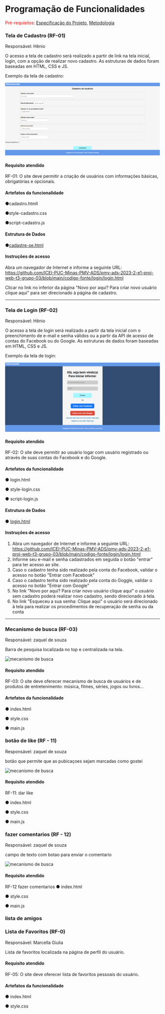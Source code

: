 # Programação de Funcionalidades

<span style="color:red">Pré-requisitos: <a href="https://github.com/ICEI-PUC-Minas-PMV-ADS/pmv-ads-2023-2-e1-proj-web-t3-grupo-03/blob/main/documentos/02-Especifica%C3%A7%C3%A3o%20do%20Projeto.md"> Especificação do Projeto</a></span>, <a href="https://github.com/ICEI-PUC-Minas-PMV-ADS/pmv-ads-2023-2-e1-proj-web-t3-grupo-03/blob/main/documentos/03-Metodologia.md"> Metodologia</a>


### Tela de Cadastro (RF-01)

Responsável: Hênio 

O acesso a tela de cadastro será realizado a partir de link na tela inicial, login, com a opção de realizar novo cadastro. As estruturas de dados foram baseadas em HTML, CSS e JS.

Exemplo da tela de cadastro: 


![Untitled Diagram-Page-1 drawio](https://github.com/heniofontes/wireframesHenio/blob/main/telaCadastroHTML.png)



#### Requisito atendido

RF-01: O site deve permitir a criação de usuários com informações básicas, obrigatórias e opcionais.


#### Artefatos da funcionalidade

●cadastro.htmll

●style-cadastro.css

●script-cadastro.js




#### Estrutura de Dados

●[cadastre-se.html](https://github.com/ICEI-PUC-Minas-PMV-ADS/pmv-ads-2023-2-e1-proj-web-t3-grupo-03/blob/main/codigo-fonte/cadastro/cadastro.html)


#### Instruções de acesso

Abra um navegador de Internet e informe a seguinte URL: https://github.com/ICEI-PUC-Minas-PMV-ADS/pmv-ads-2023-2-e1-proj-web-t3-grupo-03/blob/main/codigo-fonte/login/login.html

Clicar  no link no inferior da página "Novo por aqui? Para criar novo usuário clique aqui" para ser direcionado à página de cadastro. 

<hr>

### Tela de Login (RF-02)

Responsável: Hênio 

O acesso a tela de login será realizado a partir da tela inicial com o preenchimento de e-mail e senha válidos ou a partir da API de acesso de contas do Facebook ou do Google.  As estruturas de dados foram baseadas em HTML, CSS e JS.

Exemplo da tela de login: 


![pagina-login](https://github.com/heniofontes/wireframesHenio/blob/main/telaLogin.png)


#### Requisito atendido

RF-02: O site deve permitir ao usuário logar com usuário registrado ou através de suas contas do Facebook e do Google.

#### Artefatos da funcionalidade

●	login.html 

●	style-login.css

●	script-login.js



#### Estrutura de Dados

●	[login.html](https://github.com/ICEI-PUC-Minas-PMV-ADS/pmv-ads-2023-2-e1-proj-web-t3-grupo-03/blob/main/codigo-fonte/login/login.html)



#### Instruções de acesso
1.	Abra um navegador de Internet e informe a seguinte URL: https://github.com/ICEI-PUC-Minas-PMV-ADS/pmv-ads-2023-2-e1-proj-web-t3-grupo-03/blob/main/codigo-fonte/login/login.html
2.	Informe seu e-mail e senha cadastrados em seguida o botão "entrar" para ter acesso ao site. 
3.	Caso o cadastro tenha sido realizado pela conta do Facebook, validar o acesso no botão "Entrar com Facebook"
4.  Caso o cadastro tenha sido realizado pela conta do Goggle, validar o acesso no botão "Entrar com Google" 
5.  No link "Novo por aqui? Para criar novo usuário clique aqui" o usuário sem cadastro poderá realizar novo cadastro, sendo direcionado à tela.
6.  No link "Esqueceu a sua senha: Clique aqui" o usuário será direcionado à tela para realizar os procedimentos de recuperação de senha ou da conta


<hr>


### Mecanismo de busca (RF-03)

Responsável: zaquel de souza 

Barra de pesquisa localizada no top e centralizada na tela.


![mecanismo de busca](https://i.imgur.com/PYT6dEy.png)


#### Requisito atendido

RF-03: O site deve oferecer mecanismo de busca de usuários e de produtos de entretenimento: música, filmes, séries, jogos ou livros...

#### Artefatos da funcionalidade

●	index.html 

●	style.css

●	main.js

### botão de like (RF - 11)
Responsável: zaquel de souza 

botão que permite que as pubicaçoes sejam marcadas como gostei

![mecanismo de busca](https://i.imgur.com/XqPMKrS.png)

#### Requisito atendido
RF-11: dar like

●	index.html 

●	style.css

●	main.js

### fazer comentarios (RF - 12)
Responsável: zaquel de souza 

campo de texto com botao para enviar o comentario

![mecanismo de busca](https://i.imgur.com/1TbQx2E.png)

#### Requisito atendido
RF-12	fazer comentarios
●	index.html 

●	style.css

●	main.js

### lista de amigos

### Lista de Favoritos (RF-0)

Responsável: Marcella Giulia

Lista de favoritos localizada na página de perfil do usuário.


#### Requisito atendido

RF-05: O site deve oferecer lista de favoritos pessoais do usuário.

#### Artefatos da funcionalidade

●	index.html 

●	style.css

